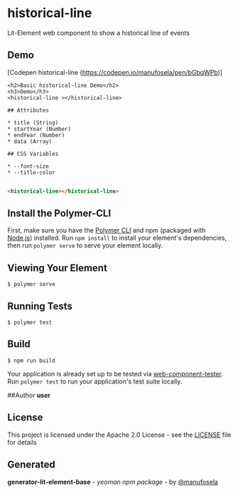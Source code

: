 # historical-line

Lit-Element web component to show a historical line of events

## Demo
[Codepen historical-line (https://codepen.io/manufosela/pen/bGbqWPb)]

```
<h2>Basic historical-line Demo</h2>
<h3>Demo</h3>
<historical-line ></historical-line>

## Attributes

* title (String)
* startYear (Number)
* endYear (Number)
* data (Array)

## CSS Variables

* --font-size
* --title-color


```
<!---
```
<custom-element-demo>
  <template>
    <link rel="import" href="historical-line.html">
    <next-code-block></next-code-block>
  </template>
</custom-element-demo>
```
-->
```html
<historical-line></historical-line>

```
## Install the Polymer-CLI

First, make sure you have the [Polymer CLI](https://www.npmjs.com/package/polymer-cli) and npm (packaged with [Node.js](https://nodejs.org)) installed. Run `npm install` to install your element's dependencies, then run `polymer serve` to serve your element locally.

## Viewing Your Element

```
$ polymer serve
```

## Running Tests

```
$ polymer test
```

## Build
```
$ npm run build
```

Your application is already set up to be tested via [web-component-tester](https://github.com/Polymer/web-component-tester). Run `polymer test` to run your application's test suite locally.

##Author
**user**

## License

This project is licensed under the Apache 2.0 License - see the [LICENSE](LICENSE) file for details

## Generated

**generator-lit-element-base** - *yeoman npm package* - by [@manufosela](https://github.com/manufosela/generator-litelement-webcomponent)